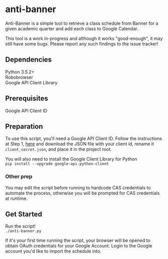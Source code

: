 # anti-banner
Anti-Banner is a simple tool to retrieve a class schedule from Banner for a 
given academic quarter and add each class to Google Calendar.


This tool is a work in-progress and although it works "good-enough", it may 
still have some bugs. Please report any such findings to the issue tracker!

## Dependencies
Python 3.5.2+  
Robobrowser  
Google API Client Library

## Prerequisites
Google API Client ID

## Preparation
To use this script, you'll need a Google API Client ID. Follow the instructions
at Step 1,
[here](https://developers.google.com/google-apps/calendar/quickstart/python)
and download the JSON file with your client id, rename it
`client_secret.json`, and place it in the project root.

You will also need to install the Google Client Library for Python  
`pip install --upgrade google-api-python-client`

### Other prep
You may edit the script before running to hardcode CAS credentials to automate
the process, otherwise you will be prompted for CAS credentials at runtime.

## Get Started
Run the script!  
`./anti-banner.py`

If it's your first time running the script, your browser will be opened to
obtain OAuth credentials for your Google Account. Login to the Google account
you'd like to import the schedule into.
